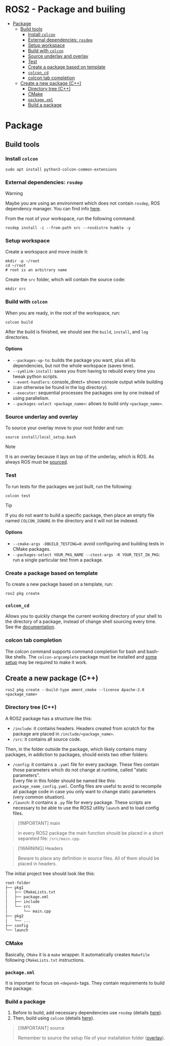 # ROS2 - Package and builing <!-- omit from toc -->

- [Package](#package)
  - [Build tools](#build-tools)
    - [Install `colcon`](#install-colcon)
    - [External dependencies: `rosdep`](#external-dependencies-rosdep)
    - [Setup workspace](#setup-workspace)
    - [Build with `colcon`](#build-with-colcon)
    - [Source underlay and overlay](#source-underlay-and-overlay)
    - [Test](#test)
    - [Create a package based on template](#create-a-package-based-on-template)
    - [`colcon_cd`](#colcon_cd)
    - [colcon tab completion](#colcon-tab-completion)
  - [Create a new package (C++)](#create-a-new-package-c)
    - [Directory tree (C++)](#directory-tree-c)
    - [CMake](#cmake)
    - [`package.xml`](#packagexml)
    - [Build a package](#build-a-package)

# Package

## Build tools

### Install `colcon`

```shell
sudo apt install python3-colcon-common-extensions
```

### External dependencies: `rosdep`

> [!WARNING]
>
> Maybe you are using an environment which does not contain `rosdep`, ROS dependency manager. You can find info [here](https://docs.ros.org/en/humble/Tutorials/Intermediate/Rosdep.html).

From the root of your workspace, run the following command:

```shell
rosdep install -i --from-path src --rosdistro humble -y
```

### Setup workspace

Create a workspace and move inside it:

```shell
mkdir -p ~/root
cd ~/root
# root is an arbitrary name
```

Create the `src` folder, which will contain the source code:

```shell
mkdir src
```

### Build with `colcon`

When you are ready, in the root of the workspace, run:

```shell
colcon build
```

After the build is finished, we should see the `build`, `install`, and `log` directories.

#### Options <!-- omit from toc -->

- `--packages-up-to`: builds the package you want, plus all its dependencies, but not the whole workspace (saves time).
- `--symlink-install`: saves you from having to rebuild every time you tweak python scripts.
- `--event-handlers`: console_direct+ shows console output while building (can otherwise be found in the log directory).
- `--executor`: sequential processes the packages one by one instead of using parallelism.
- `--packages-select <package_name>`: allows to build only `<package_name>`.

### Source underlay and overlay

To source your overlay move to your root folder and run:

```shell
source install/local_setup.bash
```

> [!NOTE] 
>
> It is an overlay because it lays on top of the underlay, which is ROS. As always ROS must be [sourced](ROS2%20-%20CLI.md#source-setup-files). 

### Test

To run tests for the packages we just built, run the following:

```shell
colcon test
```

> [!TIP]
>
> If you do not want to build a specific package, then place an empty file named `COLCON_IGNORE` in the directory and it will not be indexed.

#### Options <!-- omit from toc -->

- `--cmake-args -DBUILD_TESTING=0`: avoid configuring and building tests in CMake packages.
- `--packages-select YOUR_PKG_NAME --ctest-args -R YOUR_TEST_IN_PKG`: run a single particular test from a package.

### Create a package based on template

To create a new package based on a template, run:

```shell
ros2 pkg create
```

### `colcon_cd`

Allows you to quickly change the current working directory of your shell to the directory of a package, instead of change shell sourcing every time.
\
See the [documentation](https://colcon.readthedocs.io/en/released/user/installation.html#quick-directory-changes).

### colcon tab completion

The colcon command supports command completion for bash and bash-like shells. The `colcon-argcomplete` package must be installed and [some setup](https://colcon.readthedocs.io/en/released/user/installation.html#enable-completion) may be required to make it work.

## Create a new package (C++)

```shell
ros2 pkg create --build-type ament_cmake --license Apache-2.0 <package_name>
```

### Directory tree (C++)

A ROS2 package has a structure like this:

- `/include`: it contains headers. Headers created from scratch for the package are placed in `/include/<package_name>`. 
- `/src`: it contains all source code.

Then, in the folder outside the package, which likely contains many packages, in addiction to packages, should exists two other folders:

- `/config`: it contains a `.yaml` file for every package. These files contain those parameters which do not change at runtime, called "static parameters". 
\
Every file in this folder should be named like this: `package_name_config.yaml`. Config files are useful to avoid to recompile all package code in case you only want to change static parameters (very common situation).
- `/launch`: it contains a `.py` file for every package. These scripts are necessary to be able to use the ROS2 utility `launch` and to load config files.

> [!IMPORTANT] main
>
> in every ROS2 package the main function should be placed in a short separeted file: `/src/main.cpp`.

> [!WARNING] Headers
>
> Beware to place any definition in source files. All of them should be placed in headers.

The initial project tree should look like this:

```txt
root-folder
├── pkg1
|   ├── CMakeLists.txt
│   ├── package.xml
│   ├── include
│   └── src
│       └── main.cpp
├── pkg2
|   └── ...
├── config
└── launch
```

### CMake

Basically, `CMake` it is a `make` wrapper. It automatically creates `Makefile` following `CMakeLists.txt` instructions.

### `package.xml`

It is important to focus on `<depend>` tags. They contain requirements to build the package.

### Build a package

1. Before to build, add necessary dependencies use `rosdep` (details [here](./ROS2%20-%20Code.md#external-dependencies-rosdep)).
2. Then, build using `colcon` (details [here](./ROS2%20-%20Code.md#build-with-colcon)).

> [!IMPORTANT] source
>
> Remember to source the setup file of your installation folder ([overlay](./ROS2%20-%20Code.md#source-underlay-and-overlay)).